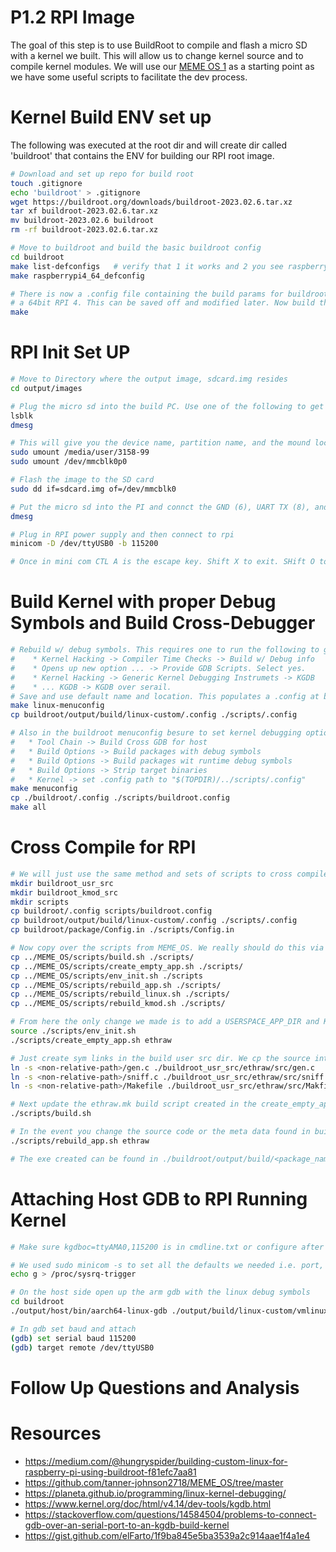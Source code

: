 # P1.2 RPI Image

The goal of this step is to use BuildRoot to compile and flash a micro SD with a kernel we built. This will allow us to change kernel source and to compile kernel modules. We will use our [MEME OS 1](https://github.com/tanner-johnson2718/MEME_OS) as a starting point as we have some useful scripts to facilitate the dev process.

# Kernel Build ENV set up

The following was executed at the root dir and will create dir called 'buildroot' that contains the ENV for building our RPI root image.

```bash
# Download and set up repo for build root
touch .gitignore
echo 'buildroot' > .gitignore
wget https://buildroot.org/downloads/buildroot-2023.02.6.tar.xz
tar xf buildroot-2023.02.6.tar.xz
mv buildroot-2023.02.6 buildroot
rm -rf buildroot-2023.02.6.tar.xz

# Move to buildroot and build the basic buildroot config
cd buildroot
make list-defconfigs   # verify that 1 it works and 2 you see raspberrypi4_64_defconfig
make raspberrypi4_64_defconfig

# There is now a .config file containing the build params for buildroot targeting
# a 64bit RPI 4. This can be saved off and modified later. Now build the image
make
```

# RPI Init Set UP

```bash
# Move to Directory where the output image, sdcard.img resides
cd output/images

# Plug the micro sd into the build PC. Use one of the following to get the device name
lsblk
dmesg

# This will give you the device name, partition name, and the mound location. Umount the partition and the mount location
sudo umount /media/user/3158-99
sudo umount /dev/mmcblk0p0

# Flash the image to the SD card
sudo dd if=sdcard.img of=/dev/mmcblk0

# Put the micro sd into the PI and connct the GND (6), UART TX (8), and UART RX (10) pins on the rpi to the UART to USB adapter. Plug USB adapter into build PC. Run the following to see the dev name
dmesg

# Plug in RPI power supply and then connect to rpi
minicom -D /dev/ttyUSB0 -b 115200

# Once in mini com CTL A is the escape key. Shift X to exit. SHift O to access options. In options->Serial Port you may have to turn off hardware flow control.
```

# Build Kernel with proper Debug Symbols and Build Cross-Debugger

```bash
# Rebuild w/ debug symbols. This requires one to run the following to get to the linux build menu. In this build menu we select the various options
#    * Kernel Hacking -> Compiler Time Checks -> Build w/ Debug info 
#    * Opens up new option ... -> Provide GDB Scripts. Select yes. 
#    * Kernel Hacking -> Generic Kernel Debugging Instrumets -> KGDB
#    * ... KGDB -> KGDB over serail.
# Save and use default name and location. This populates a .config at buildroot/output/build/linux-custom/.config. 
make linux-menuconfig
cp buildroot/output/build/linux-custom/.config ./scripts/.config

# Also in the buildroot menuconfig besure to set kernel debugging options found in in build options. Also be make sure a crosss debuger is built in toolchain options. All of these options are saved below when we copy off the buildroot .config into the scripts dir.
#   * Tool Chain -> Build Cross GDB for host
#   * Build Options -> Build packages with debug symbols
#   * Build Options -> Build packages wit runtime debug symbols
#   * Build Options -> Strip target binaries
#   * Kernel -> set .config path to "$(TOPDIR)/../scripts/.config"
make menuconfig
cp ./buildroot/.config ./scripts/buildroot.config
make all 
```

# Cross Compile for RPI

```bash
# We will just use the same method and sets of scripts to cross compile a use space app as we did in MEME OS. Before we copy over our MEME_OS scripts, we need to do some set up:
mkdir buildroot_usr_src
mkdir buildroot_kmod_src
mkdir scripts
cp buildroot/.config scripts/buildroot.config
cp buildroot/output/build/linux-custom/.config ./scripts/.config
cp buildroot/package/Config.in ./scripts/Config.in

# Now copy over the scripts from MEME_OS. We really should do this via a git sub module, but we are lazy so assume MEME_OS is in the dir level as this repo and execute
cp ../MEME_OS/scripts/build.sh ./scripts/
cp ../MEME_OS/scripts/create_empty_app.sh ./scripts/
cp ../MEME_OS/scripts/env_init.sh ./scripts
cp ../MEME_OS/scripts/rebuild_app.sh ./scripts/
cp ../MEME_OS/scripts/rebuild_linux.sh ./scripts/
cp ../MEME_OS/scripts/rebuild_kmod.sh ./scripts/

# From here the only change we made is to add a USERSPACE_APP_DIR and KMOD_APP_DIR to env init and update all references to the user space app and kmod dirs to use this variable instead of a hard coded reference. Finally we used git rev 6d86e84 of MEME_OS for these scripts. Now we can set up our first user space app to be cross compild.
source ./scripts/env_init.sh
./scripts/create_empty_app.sh ethraw

# Just create sym links in the build user src dir. We cp the source into the buildroot dir so a symlink that points to the code in the Part 1.1 will suffice and mitigates severla copies floating around.
ln -s <non-relative-path>/gen.c ./buildroot_usr_src/ethraw/src/gen.c
ln -s <non-relative-path>/sniff.c ./buildroot_usr_src/ethraw/src/sniff.c
ln -s <non-relative-path>/Makefile ./buildroot_usr_src/ethraw/src/Makfile

# Next update the ethraw.mk build script created in the create_empty_app script. Update to match that names, paths, etc of building this program. From there we can build everything
./scripts/build.sh

# In the event you change the source code or the meta data found in buildroot_usr_src one can run the following to rebuild the app and the sd image containing the app
./scripts/rebuild_app.sh ethraw

# The exe created can be found in ./buildroot/output/build/<package_name>. But the rootfs shoud now have this exe saved in it, thus copying over the new image requires just reflashing the sd card or one can copy it using a flash drive or somthing. 
```

# Attaching Host GDB to RPI Running Kernel

```bash
# Make sure kgdboc=ttyAMA0,115200 is in cmdline.txt or configure after boot on PI echo ttyS0 > /sys/module/kgdboc/parameters/kgdboc. cmdline.txt is found in the rpi-firmware package and after build is found in the first partition on the bootable media.

# We used sudo minicom -s to set all the defaults we needed i.e. port, baud, hw flow control, etc. so we could just open minicom without setting this every time. use minicom to connect to the board and run
echo g > /proc/sysrq-trigger

# On the host side open up the arm gdb with the linux debug symbols
cd buildroot
./output/host/bin/aarch64-linux-gdb ./output/build/linux-custom/vmlinux

# In gdb set baud and attach
(gdb) set serial baud 115200
(gdb) target remote /dev/ttyUSB0
```

# Follow Up Questions and Analysis


# Resources

* https://medium.com/@hungryspider/building-custom-linux-for-raspberry-pi-using-buildroot-f81efc7aa81
* https://github.com/tanner-johnson2718/MEME_OS/tree/master
* https://planeta.github.io/programming/linux-kernel-debugging/
* https://www.kernel.org/doc/html/v4.14/dev-tools/kgdb.html
* https://stackoverflow.com/questions/14584504/problems-to-connect-gdb-over-an-serial-port-to-an-kgdb-build-kernel
* https://gist.github.com/elFarto/1f9ba845e5ba3539a2c914aae1f4a1e4